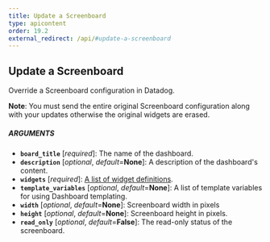 ```yaml
---
title: Update a Screenboard
type: apicontent
order: 19.2
external_redirect: /api/#update-a-screenboard
---
```


## Update a Screenboard

Override a Screenboard configuration in Datadog.

**Note**: You must send the entire original Screenboard configuration along with your updates otherwise the original widgets are erased.

##### ARGUMENTS

* **`board_title`** [*required*]:
    The name of the dashboard.
* **`description`** [*optional*, *default*=**None**]:
    A description of the dashboard's content.
* **`widgets`** [*required*]:
    [A list of widget definitions][1].
* **`template_variables`** [*optional*, *default*=**None**]:
    A list of template variables for using Dashboard templating.
* **`width`** [*optional*, *default*=**None**]:
    Screenboard width in pixels
* **`height`** [*optional*, *default*=**None**]:
    Screenboard height in pixels.
* **`read_only`** [*optional*, *default*=**False**]:
    The read-only status of the screenboard.

[1]: /graphing/dashboards/widgets
